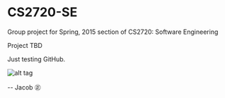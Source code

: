 # CS2720-SE
Group project for Spring, 2015 section of CS2720: Software Engineering

Project TBD


Just testing GitHub. 

![alt tag](https://pbs.twimg.com/profile_images/507928108544958464/OCchHzpj_400x400.png)

-- Jacob ㊣
